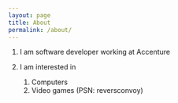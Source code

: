 ```yaml
---
layout: page
title: About
permalink: /about/
---
```


1. I am software developer working at Accenture

2. I am interested in 
    1. Computers
    2. Video games (PSN: reversconvoy)
